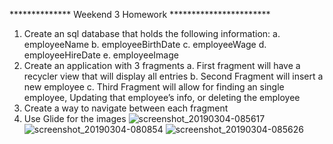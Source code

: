 ************** Weekend 3 Homework ***********************
1.	Create an sql database that holds the following information:
a.	employeeName
b.	employeeBirthDate
c.	employeeWage
d.	employeeHireDate
e.	employeeImage
2.	Create an application with 3 fragments
a.	First fragment will have a recycler view that will display all entries
b.	Second Fragment will insert a new employee
c.	Third Fragment will allow for finding an single employee, Updating that employee’s info, or deleting the employee
3.	Create a way to navigate between each fragment
4.	Use Glide for the images
![screenshot_20190304-085617](https://user-images.githubusercontent.com/32153064/53738292-ce443280-3e5c-11e9-993b-c8e87a9112cc.png)
![screenshot_20190304-080854](https://user-images.githubusercontent.com/32153064/53738295-d13f2300-3e5c-11e9-9a66-3f27ea0280c9.png)
![screenshot_20190304-085626](https://user-images.githubusercontent.com/32153064/53738297-d308e680-3e5c-11e9-8113-fc9daa9012bb.png)
